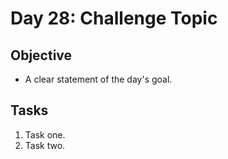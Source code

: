 # Day 28: Challenge Topic

## Objective

- A clear statement of the day's goal.

## Tasks

1. Task one.
2. Task two.
